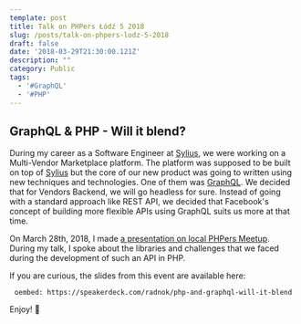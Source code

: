 ```yaml
---
template: post
title: Talk on PHPers Łódź 5 2018
slug: /posts/talk-on-phpers-lodz-5-2018
draft: false
date: '2018-03-29T21:30:00.121Z'
description: ""
category: Public
tags:
  - '#GraphQL'
  - '#PHP'
---
```


## GraphQL & PHP - Will it blend?

During my career as a Software Engineer at [Sylius](https://sylius.com/), we were working on a Multi-Vendor Marketplace platform. The platform was supposed to be built on top of [Sylius](https://github.com/Sylius/Sylius) but the core of our new product was going to written using new techniques and technologies. One of them was [GraphQL](https://graphql.org/). We decided that for Vendors Backend, we will go headless for sure. Instead of going with a standard approach like REST API, we decided that Facebook's concept of building more flexible APIs using GraphQL suits us more at that time. 

On March 28th, 2018, I made [a presentation on local PHPers Meetup](https://www.facebook.com/SyliusEcommerce/posts/1657548657655089?__cft__[0]=AZWAoJUiF7Y2rVttByC1qqzmfE8ATmnpY5XVMbXX_SDFG0PkrXvTHaHMH92BCPelpQnq_hW6kk6HQzRAAeI5H2K5cSxmH2uYKhHRL81jHSET1VEfYQrLOPIFrMKuX4EG6mQeHJ5lKuwVongoinyCg9Nqnh8gZ3VakZ0ETpRWIJATMA&__tn__=%2CO%2CP-R). During my talk, I spoke about the libraries and challenges that we faced during the development of such an API in PHP. 

If you are curious, the slides from this event are available here:

<div style="text-align: center;">

`oembed: https://speakerdeck.com/radnok/php-and-graphql-will-it-blend`

</div>

Enjoy! 🤟
